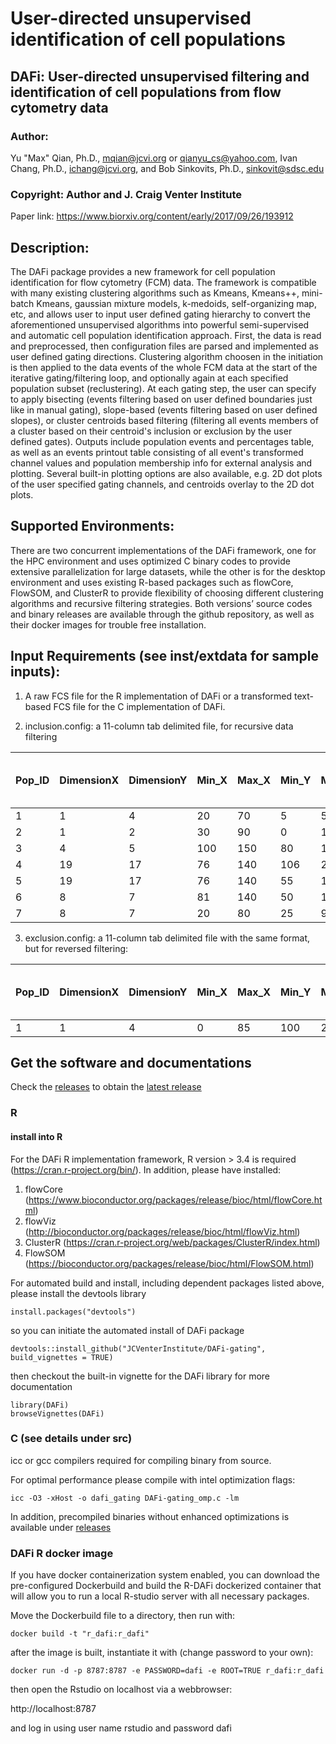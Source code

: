 # User-directed unsupervised identification of cell populations
	
## DAFi: User-directed unsupervised filtering and identification of cell populations from flow cytometry data

### Author: 
Yu "Max" Qian, Ph.D., mqian@jcvi.org or qianyu_cs@yahoo.com, Ivan Chang, Ph.D., ichang@jcvi.org, and Bob Sinkovits, Ph.D., sinkovit@sdsc.edu
	
### Copyright: Author and J. Craig Venter Institute
	
Paper link: https://www.biorxiv.org/content/early/2017/09/26/193912

## Description: 
The DAFi package provides a new framework for cell population identification for flow cytometry (FCM) data. The framework is compatible with many existing clustering algorithms such as Kmeans, Kmeans++, mini-batch Kmeans, gaussian mixture models, k-medoids, self-organizing map, etc, and allows user to input user defined gating hierarchy to convert the aforementioned unsupervised algorithms into powerful semi-supervised and automatic cell population identification approach. First, the data is read and preprocessed, then configuration files are parsed and implemented as user defined gating directions. Clustering algorithm choosen in the initiation is then applied to the data events of the whole FCM data at the start of the iterative gating/filtering loop, and optionally again at each specified population subset (reclustering). At each gating step, the user can specify to apply bisecting (events filtering based on user defined boundaries just like in manual gating), slope-based (events filtering based on user defined slopes), or cluster centroids based filtering (filtering all events members of a cluster based on their centroid's inclusion or exclusion by the user defined gates). Outputs include population events and percentages table, as well as an events printout table consisting of all event's transformed channel values and population membership info for external analysis and plotting. Several built-in plotting options are also available, e.g. 2D dot plots of the user specified gating channels, and centroids overlay to the 2D dot plots.

## Supported Environments: 

There are two concurrent implementations of the DAFi framework, one for the HPC environment and uses optimized C binary codes to provide extensive parallelization for large datasets, while the other is for the desktop environment and uses existing R-based packages such as flowCore, FlowSOM, and ClusterR to provide flexibility of choosing different clustering algorithms and recursive filtering strategies. Both versions’ source codes and binary releases are available through the github repository, as well as their docker images for trouble free installation.    

## Input Requirements (see inst/extdata for sample inputs): 

1) A raw FCS file for the R implementation of DAFi or a transformed text-based FCS file for the C implementation of DAFi.
	
2) inclusion.config: a 11-column tab delimited file, for recursive data filtering

|Pop_ID|DimensionX|DimensionY|Min_X|Max_X|Min_Y|Max_Y|Parent_ID|Cluster_Type(0: Clustering; 1: Bisecting; 2: Slope-based)|Visualize_or_Not|Recluster_or_Not|Cell_Phenotype(optional)|
| --- | --- | --- | --- | --- | --- | --- | --- | --- | --- | --- | --- |
|1|1|4|20|70|5|55|0|0|0|0|Lymphocyte|
|2|1|2|30|90|0|110|1|1|0|1|Singlets|
|3|4|5|100|150|80|140|2|2|1|1|LiveSinglets|
|4|19|17|76|140|106|200|3|1|0|1|CD4T|
|5|19|17|76|140|55|105|3|1|0|0|CD8T|
|6|8|7|81|140|50|120|3|1|0|0|CD4Treg|
|7|8|7|20|80|25|90|3|1|0|0|CD4Tnonreg|
	
3) exclusion.config: a 11-column tab delimited file with the same format, but for reversed filtering:

|Pop_ID|DimensionX|DimensionY|Min_X|Max_X|Min_Y|Max_Y|Parent_ID|Cluster_Type(0: Clustering; 1: Bisecting; 2: Slope-based)|Visualize_or_Not|Recluster_or_Not|
| --- | --- | --- | --- | --- | --- | --- | --- | --- | --- | --- |
|1|1|4|0|85|100|200|0|0|1|0|

## Get the software and documentations

Check the [releases](https://github.com/JCVenterInstitute/DAFi-gating/releases) to obtain the [latest release](https://github.com/JCVenterInstitute/DAFi-gating/releases/latest)

### R

#### install into R
For the DAFi R implementation framework, R version > 3.4 is required (https://cran.r-project.org/bin/). In addition, please have installed:
1) flowCore (https://www.bioconductor.org/packages/release/bioc/html/flowCore.html)
2) flowViz (http://bioconductor.org/packages/release/bioc/html/flowViz.html)
3) ClusterR (https://cran.r-project.org/web/packages/ClusterR/index.html)
4) FlowSOM (https://bioconductor.org/packages/release/bioc/html/FlowSOM.html)


For automated build and install, including dependent packages listed above, please install the devtools library
```
install.packages("devtools")
```

so you can initiate the automated install of DAFi package

```
devtools::install_github("JCVenterInstitute/DAFi-gating", build_vignettes = TRUE)
```

then checkout the built-in vignette for the DAFi library for more documentation

```
library(DAFi)
browseVignettes(DAFi)
```

### C (see details under src)
icc or gcc compilers required for compiling binary from source.

For optimal performance please compile with intel optimization flags: 
```
icc -O3 -xHost -o dafi_gating DAFi-gating_omp.c -lm
```

In addition, precompiled binaries without enhanced optimizations is available under [releases](https://github.com/JCVenterInstitute/DAFi-gating/releases)

### DAFi R docker image
If you have docker containerization system enabled, you can download the pre-configured Dockerbuild and build the R-DAFi dockerized container that will allow you to run a local R-studio server with all necessary packages.

Move the Dockerbuild file to a directory, then run with:

```
docker build -t "r_dafi:r_dafi"
```

after the image is built, instantiate it with (change password to your own):

```
docker run -d -p 8787:8787 -e PASSWORD=dafi -e ROOT=TRUE r_dafi:r_dafi
``` 

then open the Rstudio on localhost via a webbrowser:

http://localhost:8787

and log in using user name rstudio and password dafi
